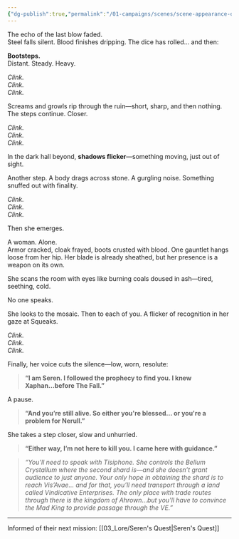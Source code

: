 ```yaml
---
{"dg-publish":true,"permalink":"/01-campaigns/scenes/scene-appearance-of-seren-of-the-pale-flame/"}
---
```


The echo of the last blow faded.  
Steel falls silent. Blood finishes dripping. The dice has rolled… and then:  

**Bootsteps.**  
Distant. Steady. Heavy.

_Clink._  
_Clink._  
_Clink._

Screams and growls rip through the ruin—short, sharp, and then nothing.  
The steps continue. Closer.

_Clink._  
_Clink._  
_Clink._

In the dark hall beyond, **shadows flicker**—something moving, just out of sight.

Another step. A body drags across stone. A gurgling noise. Something snuffed out with finality.

_Clink._  
_Clink._  
_Clink._

Then she emerges.

A woman. Alone.  
Armor cracked, cloak frayed, boots crusted with blood. One gauntlet hangs loose from her hip. Her blade is already sheathed, but her presence is a weapon on its own.

She scans the room with eyes like burning coals doused in ash—tired, seething, cold.

No one speaks.

She looks to the mosaic. Then to each of you. A flicker of recognition in her gaze at Squeaks.

_Clink._  
_Clink._  
_Clink._

Finally, her voice cuts the silence—low, worn, resolute:

> **“I am Seren. I followed the prophecy to find you. I knew Xaphan...before The Fall.”**

A pause.

> **“And you’re still alive. So either you're blessed… or you're a problem for Nerull.”**

She takes a step closer, slow and unhurried.

> **“Either way, I’m not here to kill you. I came here with guidance.”**


> _“You’ll need to speak with Tisiphone. She controls the Bellum Crystallum where the second shard is—and she doesn’t grant audience to just anyone. Your only hope in obtaining the shard is to reach Vis’Avae... and for that, you’ll need transport through a land called Vindicative Enterprises. The only place with trade routes through there is the  kingdom of Ahrown...but you'll have to convince the Mad King to provide passage through the VE.”_
---

Informed of their next mission: [[03_Lore/Seren's Quest\|Seren's Quest]]
